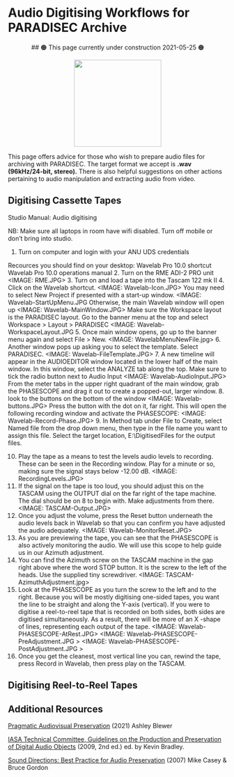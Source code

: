 # Audio Digitising Workflows for PARADISEC Archive
<p align="center">
## 🟠 This page currently under construction 2021-05-25 🟠
</p>

<p align="center">
  <img height="200" src="images/rev-rev-vox.gif">
</p>

This page offers advice for those who wish to prepare audio files for archiving with PARADISEC. The target format we accept is **.wav (96kHz/24-bit, stereo).** There is also helpful suggestions on other actions pertaining to audio manipulation and extracting audio from video.


## Digitising Cassette Tapes

Studio Manual: Audio digitising

NB: Make sure all laptops in room have wifi disabled. Turn off mobile or don’t bring into studio.

1.	Turn on computer and login with your ANU UDS credentials

Recources you should find on your desktop:
Wavelab Pro 10.0 shortcut
Wavelab Pro 10.0 operations manual
2.	Turn on the RME ADI-2 PRO unit
<IMAGE: RME.JPG>
3.	Turn on and load a tape into the Tascam 122 mk II
4.	Click on the Wavelab shortcut.
<IMAGE: Wavelab-Icon.JPG>
You may need to select New Project if presented with a start-up window. 
<IMAGE: Wavelab-StartUpMenu.JPG
Otherwise, the main Wavelab window will open up
<IMAGE: Wavelab-MainWindow.JPG>
Make sure the Workspace layout is the PARADISEC layout. Go to the banner menu at the top and select Workspace > Layout > PARADISEC
<IMAGE: Wavelab-WorkspaceLayout.JPG
5.	Once main window opens, go up to the banner menu again and select File > New.
<IMAGE: WavelabMenuNewFile.jpg>
6.	Another window pops up asking you to select the template. Select PARADISEC.
<IMAGE: Wavelab-FileTemplate.JPG>
7.	A new timeline will appear in the AUDIOEDITOR window located in the lower half of the main window. In this window, select the ANALYZE tab along the top. Make sure to tick the radio button next to Audio Input
<IMAGE: Wavelab-AudioInput.JPG>
From the meter tabs in the upper right quadrant of the main window, grab the PHASESCOPE and drag it out to create a popped-out, larger window.
8.	look to the buttons on the bottom of the window
<IMAGE: Wavelab-buttons.JPG>
Press the button with the dot on it, far right. This will open the following recording window and activate the PHASESCOPE:
<IMAGE: Wavelab-Record-Phase.JPG>
9.	In Method tab under File to Create, select Named file from the drop down menu, then type in the file name you want to assign this file. Select the target location, E:\DigitisedFiles for the output files.

10.	Play the tape as a means to test the levels audio levels to recording. These can be seen in the Recording window. Play for a minute or so, making sure the signal stays below -12.00 dB. 
<IMAGE: RecordingLevels.JPG>
11.	If the signal on the tape is too loud, you should adjust this on the TASCAM using the OUTPUT dial on the far right of the tape machine. The dial should be on 8 to begin with. Make adjustments from there.
<IMAGE: TASCAM-Output.JPG>
12.	Once you adjust the volume, press the Reset button underneath the audio levels back in Wavelab so that you can confirm you have adjusted the audio adequately.
<IMAGE: Wavelab-MonitorReset.JPG>
13.	As you are previewing the tape, you can see that the PHASESCOPE is also actively monitoring the audio. We will use this scope to help guide us in our Azimuth adjustment. 
14.	You can find the Azimuth screw on the TASCAM machine in the gap right above where the word STOP button. It is the screw to the left of the heads. Use the supplied tiny screwdriver.
<IMAGE: TASCAM-AzimuthAdjustment.jpg>
15.	Look at the PHASESCOPE as you turn the screw to the left and to the right. Because you will be mostly digitising one-sided tapes, you want the line to be straight and along the Y-axis (vertical). If you were to digitise a reel-to-reel tape that is recorded on both sides, both sides are digitised simultaneously. As a result, there will be more of an X -shape of lines, representing each output of the tape.
<IMAGE: Wavelab-PHASESCOPE-AtRest.JPG>
<IMAGE: Wavelab-PHASESCOPE-PreAdjustment.JPG >
<IMAGE: Wavelab-PHASESCOPE-PostAdjustment.JPG >
16.	Once you get the cleanest, most vertical line you can, rewind the tape, press Record in Wavelab, then press play on the TASCAM. 



## Digitising Reel-to-Reel Tapes

## Additional Resources
[Pragmatic Audiovisual Preservation](http://doi.org/10.7207/twr20-10) (2021) Ashley Blewer

[IASA Technical Committee, Guidelines on the Production and Preservation of Digital Audio Objects](https://www.iasa-web.org/tc04/audio-preservation) (2009, 2nd ed.) ed. by Kevin Bradley.

[Sound Directions: Best Practice for Audio Preservation](http://www.dlib.indiana.edu/projects/sounddirections/papersPresent/index.shtml) (2007) Mike Casey & Bruce Gordon

